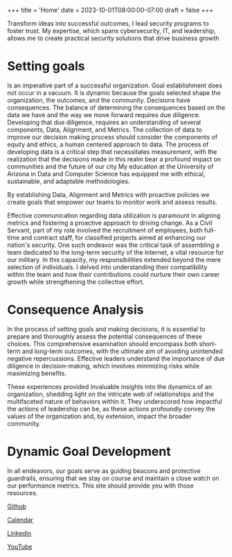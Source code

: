 +++
title = 'Home'
date = 2023-10-01T08:00:00-07:00
draft = false
+++

Transform ideas into successful outcomes, I lead security programs to foster trust.  My expertise, which spans cybersecurity, IT, and leadership, allows me to create practical security solutions that drive business growth

# Setting goals
Is an imperative part of a successful organization. Goal establishment does not occur in a vacuum. It is dynamic because the goals selected shape the organization, the outcomes, and the community. Decisions have consequences. The balance of determining the consequences based on the data we have and the way we move forward requires due diligence. Developing that due diligence, requires an understanding of several  components, Data, Alignment, and Metrics. The collection of data to improve our decision making process should consider the components of equity and ethics, a human centered approach to data. The process of developing data is a critical step that necessitates measurement, with the realization that the decisions made in this realm bear a profound impact on communities and the future of our city
My education at the University of Arizona in Data and Computer Science has equipped me with ethical, sustainable, and adaptable methodologies.

By establishing Data, Alignment and Metrics with proactive policies we create goals that empower our teams to monitor work and assess results.

Effective communication regarding data utilization is paramount in aligning metrics and fostering a proactive approach to driving change. As a Civil Servant, part of my role involved the recruitment of employees, both full-time and contract staff, for classified projects aimed at enhancing our nation's security. One such endeavor was the critical task of assembling a team dedicated to the long-term security of the internet, a vital resource for our military. In this capacity, my responsibilities extended beyond the mere selection of individuals. I delved into understanding their compatibility within the team and how their contributions could nurture their own career growth while strengthening the collective effort.


# Consequence Analysis

In the process of setting goals and making decisions, it is essential to prepare and thoroughly assess the potential consequences of these choices. This comprehensive examination should encompass both short-term and long-term outcomes, with the ultimate aim of avoiding unintended negative repercussions. Effective leaders understand the importance of due diligence in decision-making, which involves minimizing risks while maximizing benefits.

These experiences provided invaluable insights into the dynamics of an organization, shedding light on the intricate web of relationships and the multifaceted nature of behaviors within it. They underscored how impactful the actions of leadership can be, as these actions profoundly convey the values of the organization and, by extension, impact the broader community. 
 
# Dynamic Goal Development

In all endeavors, our goals serve as guiding beacons and protective guardrails, ensuring that we stay on course and maintain a close watch on our performance metrics. This site should provide you with those resources. 

[Github](http://github.com/green-dino)

[Calendar](https://calendly.com/jowh) 

[Linkedin](https://www.linkedin.com/in/john-r-whalen)

[YouTube](http://youtube.com/@caten_8) 
